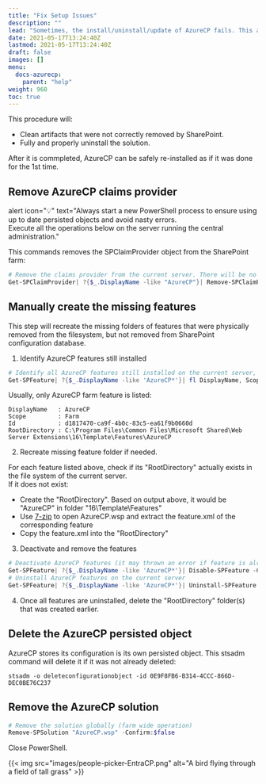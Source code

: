 ```yaml
---
title: "Fix Setup Issues"
description: ""
lead: "Sometimes, the install/uninstall/update of AzureCP fails. This article will guide through the steps to clean this."
date: 2021-05-17T13:24:40Z
lastmod: 2021-05-17T13:24:40Z
draft: false
images: []
menu: 
  docs-azurecp:
    parent: "help"
weight: 960
toc: true
---
```


This procedure will:

- Clean artifacts that were not correctly removed by SharePoint.
- Fully and properly uninstall the solution.

After it is commpleted, AzureCP can be safely re-installed as if it was done for the 1st time.

## Remove AzureCP claims provider

alert icon="💡" text="Always start a new PowerShell process to ensure using up to date persisted objects and avoid nasty errors.<br>Execute all the operations below on the server running the central administration." 

This commands removes the SPClaimProvider object from the SharePoint farm:

```powershell
# Remove the claims provider from the current server. There will be no confirmation on the remove
Get-SPClaimProvider| ?{$_.DisplayName -like "AzureCP"}| Remove-SPClaimProvider
```

## Manually create the missing features

This step will recreate the missing folders of features that were physically removed from the filesystem, but not removed from SharePoint configuration database.

1. Identify AzureCP features still installed

```powershell
# Identify all AzureCP features still installed on the current server, that need to be manually uninstalled
Get-SPFeature| ?{$_.DisplayName -like 'AzureCP*'}| fl DisplayName, Scope, Id, RootDirectory
```

Usually, only AzureCP farm feature is listed:

```text
DisplayName   : AzureCP
Scope         : Farm
Id            : d1817470-ca9f-4b0c-83c5-ea61f9b0660d
RootDirectory : C:\Program Files\Common Files\Microsoft Shared\Web Server Extensions\16\Template\Features\AzureCP
```

2. Recreate missing feature folder if needed.

For each feature listed above, check if its "RootDirectory" actually exists in the file system of the current server.  
If it does not exist:

* Create the "RootDirectory". Based on output above, it would be "AzureCP" in folder "16\Template\Features"
* Use [7-zip](http://www.7-zip.org/) to open AzureCP.wsp and extract the feature.xml of the corresponding feature
* Copy the feature.xml into the "RootDirectory"

3. Deactivate and remove the features

```powershell
# Deactivate AzureCP features (it may thrown an error if feature is already deactivated)
Get-SPFeature| ?{$_.DisplayName -like 'AzureCP*'}| Disable-SPFeature -Confirm:$false
# Uninstall AzureCP features on the current server
Get-SPFeature| ?{$_.DisplayName -like 'AzureCP*'}| Uninstall-SPFeature -Confirm:$false
```

4. Once all features are uninstalled, delete the "RootDirectory" folder(s) that was created earlier.

## Delete the AzureCP persisted object

AzureCP stores its configuration is its own persisted object. This stsadm command will delete it if it was not already deleted:

```
stsadm -o deleteconfigurationobject -id 0E9F8FB6-B314-4CCC-866D-DEC0BE76C237
```

## Remove the AzureCP solution

```powershell
# Remove the solution globally (farm wide operation)
Remove-SPSolution "AzureCP.wsp" -Confirm:$false
```

Close PowerShell.  

{{< img src="images/people-picker-EntraCP.png" alt="A bird flying through a field of tall grass" >}}
